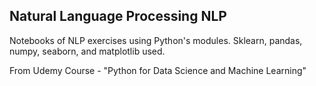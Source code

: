 ## Natural Language Processing NLP 
Notebooks of NLP exercises using Python's modules. Sklearn, pandas, numpy, seaborn, and matplotlib used. 
  
From Udemy Course - "Python for Data Science and Machine Learning"

